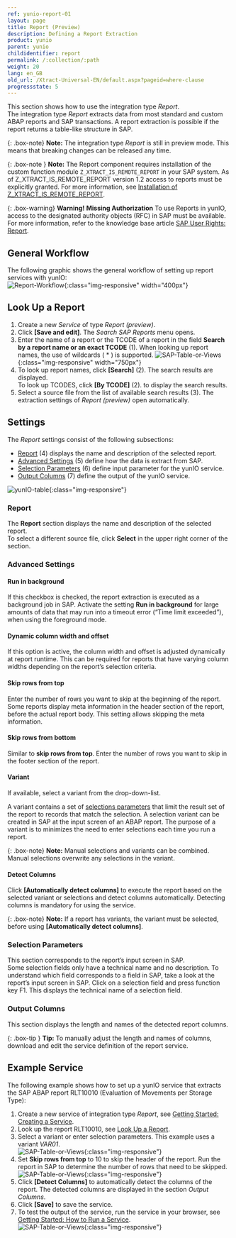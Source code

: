 ```yaml
---
ref: yunio-report-01
layout: page
title: Report (Preview)
description: Defining a Report Extraction
product: yunio
parent: yunio
childidentifier: report
permalink: /:collection/:path
weight: 20
lang: en_GB
old_url: /Xtract-Universal-EN/default.aspx?pageid=where-clause
progressstate: 5
---
```


This section shows how to use the integration type *Report*. <br>
The integration type *Report* extracts data from most standard and custom ABAP reports and SAP transactions.
A report extraction is possible if the report returns a table-like structure in SAP.

{: .box-note}
**Note:** The integration type *Report* is still in preview mode. This means that breaking changes can be released any time. 

{: .box-note }
**Note:** The Report component requires installation of the custom function module `Z_XTRACT_IS_REMOTE_REPORT` in your SAP system. As of Z_XTRACT_IS_REMOTE_REPORT version 1.2 access to reports must be explicitly granted. 
For more information, see [Installation of Z_XTRACT_IS_REMOTE_REPORT](#sap-customizing).

{: .box-warning}
**Warning!** **Missing Authorization**
To use Reports in yunIO, access to the designated authority objects (RFC) in SAP must be available.
For more information, refer to the knowledge base article [SAP User Rights: Report](https://kb.theobald-software.com/sap/authority-objects-sap-user-rights#report).

## General Workflow
The following graphic shows the general workflow of setting up report services with yunIO:<br>
![Report-Workflow](/img/content/report-general-workflow-yunIO.png){:class="img-responsive" width="400px"}


## Look Up a Report

1. Create a new *Service* of type *Report (preview)*. 
2. Click **[Save and edit]**. The *Search SAP Reports* menu opens.
3. Enter the name of a report or the TCODE of a report in the field **Search by a report name or an exact TCODE** (1). When looking up report names, the use of wildcards ( * ) is supported.
![SAP-Table-or-Views](/img/content/yunio/report-lookup.png){:class="img-responsive" width="750px"}
4. To look up report names, click **[Search]** (2). The search results are displayed.<br>
To look up TCODES, click **[By TCODE]** (2). to display the search results.
5. Select a source file from the list of available search results (3). 
The extraction settings of *Report (preview)* open automatically.<br>

## Settings
The *Report* settings consist of the following subsections:
- [Report](#report) (4) displays the name and description of the selected report.
- [Advanced Settings](#advanced-settings) (5) define how the data is extract from SAP.
- [Selection Parameters](#selection-parameters) (6) define input parameter for the yunIO service.
- [Output Columns](#output-columns) (7) define the output of the yunIO service.

![yunIO-table](/img/content/yunio/report.png){:class="img-responsive"}


### Report

The **Report** section displays the name and description of the selected report.<br>
To select a different source file, click **Select** in the upper right corner of the section.

### Advanced Settings

#### Run in background
If this checkbox is checked, the report extraction is executed as a background job in SAP. 
Activate the setting **Run in background** for large amounts of data that may run into a timeout error (“Time limit exceeded”), when using the foreground mode.

#### Dynamic column width and offset
If this option is active, the column width and offset is adjusted dynamically at report runtime. 
This can be required for reports that have varying column widths depending on the report’s selection criteria.

#### Skip rows from top
Enter the number of rows you want to skip at the beginning of the report. 
Some reports display meta information in the header section of the report, before the actual report body. 
This setting allows skipping the meta information.

#### Skip rows from bottom

Similar to **skip rows from top**. Enter the number of rows you want to skip in the footer section of the report.

#### Variant

If available, select a variant from the drop-down-list.<br>

A variant contains a set of [selections parameters](#selection-parameters) that limit the result set of the report to records that match the selection.
A selection variant can be created in SAP at the input screen of an ABAP report. 
The purpose of a variant is to minimizes the need to enter selections each time you run a report.

{: .box-note}
**Note:** Manual selections and variants can be combined. Manual selections overwrite any selections in the variant.

#### Detect Columns
Click **[Automatically detect columns]** to execute the report based on the selected variant or selections and detect columns automatically.
Detecting columns is mandatory for using the service.

{: .box-note}
**Note:** If a report has variants, the variant must be selected, before using **[Automatically detect columns]**.


### Selection Parameters
This section corresponds to the report’s input screen in SAP. <br>
Some selection fields only have a technical name and no description. 
To understand which field corresponds to a field in SAP, take a look at the report’s input screen in SAP. 
Click on a selection field and press function key F1. 
This displays the technical name of a selection field.

### Output Columns

This section displays the length and names of the detected report columns. 

{: .box-tip }
**Tip:** To manually adjust the length and names of columns, download and edit the service definition of the report service.

## Example Service

The following example shows how to set up a yunIO service that extracts the SAP ABAP report RLT10010 (Evaluation of Movements per Storage Type):
1. Create a new service of integration type *Report*, see [Getting Started: Creating a Service](./getting-started#creating-a-service).
2. Look up the report RLT10010, see [Look Up a Report](#look-up-a-report).
3. Select a variant or enter selection parameters. This example uses a variant *VAR01*.<br>
![SAP-Table-or-Views](/img/content/yunio/report-rlt10010.png){:class="img-responsive"}
4. Set **Skip rows from top** to 10 to skip the header of the report. Run the report in SAP to determine the number of rows that need to be skipped.
![SAP-Table-or-Views](/img/content/yunio/report-sap.png){:class="img-responsive"}
5. Click **[Detect Columns]** to automatically detect the columns of the report. The detected columns are displayed in the section *Output Columns*.
6. Click **[Save]** to save the service.
7. To test the output of the service, run the service in your browser, see [Getting Started: How to Run a Service](./getting-started#how-to-run-a-service).<br>
![SAP-Table-or-Views](/img/content/yunio/report-response.png){:class="img-responsive"}

<!---
wait for Max' feedback on whether the custom function module is installed in the ABAP folder or not.
yunIO probably can't use the include 1:1, because of the installation path.

## SAP Customizing

{% include _content/en/sap-customizing/install-report-custom-function-module.md  %}
-->
